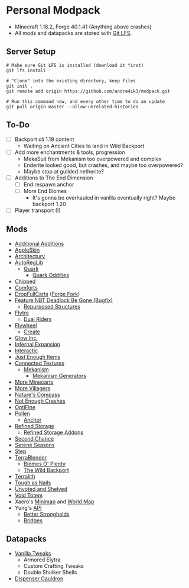 # Personal Modpack

- Minecraft 1.18.2, Forge 40.1.41 (Anything above crashes)
- All mods and datapacks are stored with [Git LFS](https://git-lfs.github.com).

## Server Setup

```
# Make sure Git LFS is installed (download it first)
git lfs install

# "Clone" into the existing directory, keep files
git init .
git remote add origin https://github.com/andre4ik3/modpack.git

# Run this command now, and every other time to do an update
git pull origin master --allow-unrelated-histories
```

## To-Do

- [ ] Backport _all_ 1.19 content
  - Waiting on Ancient Cities to land in Wild Backport
- [ ] Add more enchantments & tools, progression
  - MekaSuit from Mekanism too overpowered and complex
  - Enderite looked good, but crashes, and maybe too overpowered?
  - Maybe stop at guilded netherite?
- [ ] Additions to The End Dimension
  - [ ] End respawn anchor
  - [ ] More End Biomes
    - It's gonna be overhauled in vanilla eventually right? Maybe backport 1.20
- [ ] Player transport (!)

## Mods

- [Additional Additions](https://www.curseforge.com/minecraft/mc-mods/additional-additions-forge)
- [AppleSkin](https://www.curseforge.com/minecraft/mc-mods/appleskin)
- [Architectury](https://www.curseforge.com/minecraft/mc-mods/architectury-api)
- [AutoRegLib](https://www.curseforge.com/minecraft/mc-mods/autoreglib)
  - [Quark](https://www.curseforge.com/minecraft/mc-mods/quark)
    - [Quark Oddities](https://www.curseforge.com/minecraft/mc-mods/quark-oddities)
- [Chipped](https://www.curseforge.com/minecraft/mc-mods/chipped)
- [Comforts](https://www.curseforge.com/minecraft/mc-mods/comforts)
- [DropFullCarts](https://www.curseforge.com/minecraft/mc-mods/dropfullcarts) ([Forge Fork](https://github.com/andre4ik3/DropFullCarts))
- [Feature NBT Deadlock Be Gone (Bugfix)](https://www.curseforge.com/minecraft/mc-mods/feature-nbt-deadlock-be-gone)
  - [Repurposed Structures](https://www.curseforge.com/minecraft/mc-mods/repurposed-structures)
- [Flytre](https://www.curseforge.com/minecraft/mc-mods/lib)
  - [Dual Riders](https://www.curseforge.com/minecraft/mc-mods/dual-riders)
- [Flywheel](https://www.curseforge.com/minecraft/mc-mods/flywheel)
  - [Create](https://www.curseforge.com/minecraft/mc-mods/create)
- [Glow Inc.](https://www.curseforge.com/minecraft/mc-mods/glow-inc)
- [Infernal Expansion](https://www.curseforge.com/minecraft/mc-mods/infernal-expansion)
- [Interactic](https://www.curseforge.com/minecraft/mc-mods/interactic)
- [Just Enough Items](https://www.curseforge.com/minecraft/mc-mods/jei)
- [Connected Textures](https://www.curseforge.com/minecraft/mc-mods/ctm)
  - [Mekanism](https://www.curseforge.com/minecraft/mc-mods/mekanism)
    - [Mekanism Generators](https://www.curseforge.com/minecraft/mc-mods/mekanism-generators)
- [More Minecarts](https://www.curseforge.com/minecraft/mc-mods/more-minecarts)
- [More Villagers](https://www.curseforge.com/minecraft/mc-mods/more-villagers)
- [Nature's Compass](https://www.curseforge.com/minecraft/mc-mods/natures-compass)
- [Not Enough Crashes](https://www.curseforge.com/minecraft/mc-mods/not-enough-crashes-forge)
- [OptiFine](https://optifine.net)
- [Pollen](https://www.curseforge.com/minecraft/mc-mods/pollen)
  - [Anchor](https://www.curseforge.com/minecraft/mc-mods/anchor)
- [Refined Storage](https://www.curseforge.com/minecraft/mc-mods/refined-storage)
  - [Refined Storage Addons](https://www.curseforge.com/minecraft/mc-mods/refined-storage-addons)
- [Second Chance](https://www.curseforge.com/minecraft/mc-mods/second-chance)
- [Serene Seasons](https://www.curseforge.com/minecraft/mc-mods/serene-seasons)
- [Step](https://www.curseforge.com/minecraft/mc-mods/step)
- [TerraBlender](https://www.curseforge.com/minecraft/mc-mods/terrablender)
  - [Biomes O' Plenty](https://www.curseforge.com/minecraft/mc-mods/biomes-o-plenty)
  - [The Wild Backport](https://www.curseforge.com/minecraft/mc-mods/the-wild-backport)
- [Terralith](https://www.curseforge.com/minecraft/mc-mods/terralith)
- [Tough as Nails](https://www.curseforge.com/minecraft/mc-mods/tough-as-nails)
- [Unvoted and Shelved](https://www.curseforge.com/minecraft/mc-mods/unvoted-shelved)
- [Void Totem](https://www.curseforge.com/minecraft/mc-mods/voidtotem)
- Xaero's [Minimap](https://www.curseforge.com/minecraft/mc-mods/xaeros-minimap) and [World Map](https://www.curseforge.com/minecraft/mc-mods/xaeros-world-map)
- Yung's [API](https://www.curseforge.com/minecraft/mc-mods/yungs-api)
  - [Better Strongholds](https://www.curseforge.com/minecraft/mc-mods/yungs-better-strongholds)
  - [Bridges](https://www.curseforge.com/minecraft/mc-mods/yungs-bridges)

## Datapacks

- [Vanilla Tweaks](https://vanillatweaks.net)
  - Armored Elytra
  - Custom Crafting Tweaks
  - Double Shulker Shells
- [Dispenser Cauldron](https://www.planetminecraft.com/data-pack/dispenser-cauldron-v2-1-17/)

